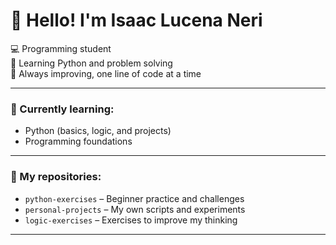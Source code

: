 # 👋 Hello! I'm Isaac Lucena Neri

💻 Programming student  
🐍 Learning Python and problem solving  
🌱 Always improving, one line of code at a time

---

### 🧠 Currently learning:
- Python (basics, logic, and projects)
- Programming foundations

---

### 📂 My repositories:
- `python-exercises` – Beginner practice and challenges  
- `personal-projects` – My own scripts and experiments  
- `logic-exercises` – Exercises to improve my thinking

---
